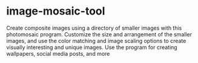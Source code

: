 # image-mosaic-tool
Create composite images using a directory of smaller images with this photomosaic program. Customize the size and arrangement of the smaller images, and use the color matching and image scaling options to create visually interesting and unique images. Use the program for creating wallpapers, social media posts, and more
